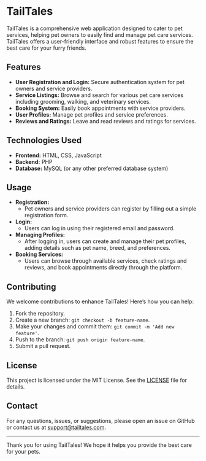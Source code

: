 # TailTales

TailTales is a comprehensive web application designed to cater to pet services, helping pet owners to easily find and manage pet care services.
TailTales offers a user-friendly interface and robust features to ensure the best care for your furry friends.

## Features

- **User Registration and Login:** Secure authentication system for pet owners and service providers.
- **Service Listings:** Browse and search for various pet care services including grooming, walking, and veterinary services.
- **Booking System:** Easily book appointments with service providers.
- **User Profiles:** Manage pet profiles and service preferences.
- **Reviews and Ratings:** Leave and read reviews and ratings for services.

## Technologies Used

- **Frontend:** HTML, CSS, JavaScript
- **Backend:** PHP
- **Database:** MySQL (or any other preferred database system)

## Usage

- **Registration:**
  - Pet owners and service providers can register by filling out a simple registration form.
- **Login:**
  - Users can log in using their registered email and password.
- **Managing Profiles:**
  - After logging in, users can create and manage their pet profiles, adding details such as pet name, breed, and preferences.
- **Booking Services:**
  - Users can browse through available services, check ratings and reviews, and book appointments directly through the platform.

## Contributing

We welcome contributions to enhance TailTales! Here’s how you can help:

1. Fork the repository.
2. Create a new branch: `git checkout -b feature-name`.
3. Make your changes and commit them: `git commit -m 'Add new feature'`.
4. Push to the branch: `git push origin feature-name`.
5. Submit a pull request.

## License

This project is licensed under the MIT License. See the [LICENSE](LICENSE) file for details.

## Contact

For any questions, issues, or suggestions, please open an issue on GitHub or contact us at support@tailtales.com.

---

Thank you for using TailTales! We hope it helps you provide the best care for your pets.
